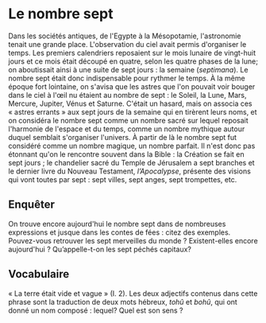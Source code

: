 # Le nombre sept
 
Dans les sociétés antiques, de l'Egypte à la Mésopotamie, l'astronomie tenait une grande place. L'observation du ciel avait permis d'organiser le temps. Les premiers calendriers reposaient sur le mois lunaire de vingt-huit jours et ce mois était découpé en quatre, selon les quatre phases de la lune; on aboutissait ainsi à une suite de sept jours : la semaine (*septimana*). Le nombre sept était donc indispensable pour rythmer le temps. À la même époque fort lointaine, on s'avisa que les astres que l'on pouvait voir bouger dans le ciel à l'œil nu étaient au nombre de sept : le Soleil, la Lune, Mars, Mercure, Jupiter, Vénus et Saturne. C'était un hasard, mais on associa ces « astres errants » aux sept jours de la semaine qui en tirèrent leurs noms, et on considéra le nombre sept comme un nombre sacré sur lequel reposait l'harmonie de l'espace et du temps, comme un nombre mythique autour duquel semblait s'organiser l'univers. À partir de là le nombre sept fut considéré comme un nombre magique, un nombre parfait. Il n'est donc pas étonnant qu'on le rencontre souvent dans la Bible : la Création se fait en sept jours ; le chandelier sacré du Temple de Jérusalem a sept branches et le dernier livre du Nouveau Testament, *l’Apocalypse*, présente des visions qui vont toutes par sept : sept villes, sept anges, sept trompettes, etc.
 
## Enquêter
 
On trouve encore aujourd'hui le nombre sept dans de nombreuses expressions et jusque dans les contes de fées : citez des exemples.
Pouvez-vous retrouver les sept merveilles du monde ? Existent-elles encore aujourd'hui ?
Qu’appelle-t-on les sept péchés capitaux?
 
## Vocabulaire
 
« La terre était vide et vague » (I. 2). Les deux adjectifs contenus dans cette phrase sont la traduction de deux mots hébreux, *tohû* et *bohû*, qui ont donné un nom composé : lequel? Quel est son sens ?